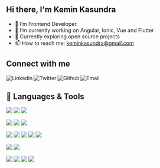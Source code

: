 ## Hi there, I'm Kemin Kasundra

- 🔭 I’m Frontend Developer
- 🌱 I’m currently working on Angular, Ionic, Vue and Flutter
- 👯 Currently exploring open source projects
- 📫 How to reach me: keminkasundra@gmail.com

## Connect with me
[<img align="left" alt="Linkedin" src="https://img.shields.io/badge/LinkedIn-0077B5?style=for-the-badge&logo=linkedin&logoColor=white" />][linkedin]
[<img align="left" alt="Twitter" src="https://img.shields.io/badge/Twitter-1DA1F2?style=for-the-badge&logo=twitter&logoColor=white" />][twitter]
[<img align="left" alt="Github" src="https://img.shields.io/badge/GitHub-100000?style=for-the-badge&logo=github&logoColor=white" />][github]
[<img align="left" alt="Email" src="https://img.shields.io/badge/Gmail-D14836?style=for-the-badge&logo=gmail&logoColor=white" />][email]

<br />

## 🧰 Languages & Tools

![](https://img.shields.io/badge/JavaScript-F7DF1E?style=for-the-badge&logo=javascript&logoColor=black)
![](https://img.shields.io/badge/TypeScript-1572B6?style=for-the-badge&logo=typescript&logoColor=white)
![](https://img.shields.io/badge/Dart-000000?style=for-the-badge&logo=dart&color=blue)

![](https://img.shields.io/badge/CSS3-1572B6?style=for-the-badge&logo=css3&logoColor=white)
![](https://img.shields.io/badge/Bootstrap-1572B6?style=for-the-badge&logo=bootstrap&logoColor=white)
![](https://img.shields.io/badge/HTML5-E34F26?style=for-the-badge&logo=html5&logoColor=white)

![](https://img.shields.io/badge/Angular-316192?style=for-the-badge&logo=angular&logoColor=red&color=blue)
![](https://img.shields.io/badge/Electron-316192?style=for-the-badge&logo=electron&logoColor=white)
![](https://img.shields.io/badge/Ionic-316192?style=for-the-badge&logo=ionic)
![](https://img.shields.io/badge/Vue-316192?style=for-the-badge&logo=vue&logoColor=white&color=green)
![](https://img.shields.io/badge/Flutter-316192?style=for-the-badge&logo=flutter)

![](https://img.shields.io/badge/MySQL-316192?style=for-the-badge&logo=mysql&logoColor=white)
![](https://img.shields.io/badge/SQLite-316192?style=for-the-badge&logo=sqlite&logoColor=white)

![](https://img.shields.io/badge/Git-316192?style=for-the-badge&logo=git&logoColor=white&color=red)
![](https://img.shields.io/badge/GitHub-316192?style=for-the-badge&logo=github&logoColor=white&color=black)
![](https://img.shields.io/badge/Bitbucket-316192?style=for-the-badge&logo=bitbucket&logoColor=white&color=blue)
![](https://img.shields.io/badge/Gitlab-316192?style=for-the-badge&logo=gitlab&logoColor=white&color=white)





[linkedin]: https://in.linkedin.com/in/kemin-kasundra-b48b93161
[twitter]: https://twitter.com/keminkasundra
[github]: https://github.com/keminkasundra
[email]: mailto:keminkasundra@gmail.com
